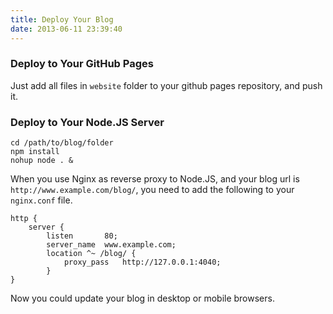 ```yaml
---
title: Deploy Your Blog
date: 2013-06-11 23:39:40
---
```


### Deploy to Your GitHub Pages

Just add all files in `website` folder to your github pages repository, and push it.

### Deploy to Your Node.JS Server


    cd /path/to/blog/folder
    npm install
    nohup node . &


When you use Nginx as reverse proxy to Node.JS, and your blog url is `http://www.example.com/blog/`, you need to add the following to your `nginx.conf` file.

    http {
        server {
            listen       80;
            server_name  www.example.com;            
            location ^~ /blog/ {
                proxy_pass   http://127.0.0.1:4040;
            }
    }

Now you could update your blog in desktop or mobile browsers.